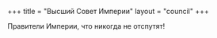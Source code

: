 +++
title = "Высший Совет Империи"
layout = "council"
+++

Правители Империи, что никогда не отспутят!
